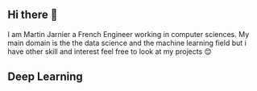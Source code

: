 ## Hi there 👋
 I am Martin Jarnier a French Engineer working in computer sciences. My main domain is the the data science and the machine learning field but i have other skill and interest feel free to look at my projects 😊 

 ## Deep Learning
### 


 
